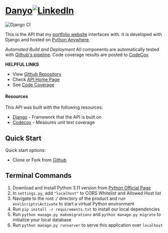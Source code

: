# [Danyo](https://dhong9.pythonanywhere.com/)[![LinkedIn](https://img.shields.io/badge/LinkedIn-0077B5?style=for-the-badge&logo=linkedin)](https://www.linkedin.com/in/danielhong35/)

![Django CI](https://github.com/dhong9/danyo/actions/workflows/django.yml/badge.svg)

This is the API that my [portfolio website](https://www.danyo.tech) interfaces with. It is developed with Django and hosted on [Python Anywhere](https://pythonanywhere.com/).

_Automated Build and Deployment_
All components are automatically tested with [Github's pipeline](https://github.com/dhong9/danyo/actions). Code coverage results are posted to [CodeCov](https://app.codecov.io/gh/dhong9/danyo).

**HELPFUL LINKS**

- View [Github Repository](https://github.com/dhong9/danyo)
- Check [API Home Page](https://dhong9.pythonanywhere.com/)
- See [Code Coverage](https://app.codecov.io/gh/dhong9/danyo)

#### Resources

This API was built with the following resources:

- [Django](https://www.djangoproject.com/) - Framework that the API is built on
- [Codecov](https://about.codecov.io/) - Measures unit test coverage

## Quick Start

Quick start options:

- Clone or Fork from [Github](https://github.com/dhong9/danyo)

## Terminal Commands

1. Download and Install Python 3.11 version from [Python Official Page](https://www.python.org/downloads/)
2. In `settings.py`, add `"localhost"` to CORS Whitelist and Allowed Host list
3. Navigate to the root ./ directory of the product and run `env\Scripts\Activate` to start a virtual Python environment
4. Run `pip install -r requirements.txt` to install our local dependencies
5. Run `python manage.py makemigrations` and `python manage.py migrate` to initialize your local database
5. Run `python manage.py runserver` to serve this application over `localhost`